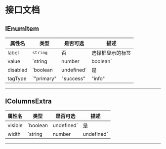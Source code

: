 # 接口文档

## IEnumItem

| 属性名 | 类型 | 是否可选 | 描述 |
| --- | --- | --- | --- |
| label | `string` | 否 | 选择框显示的标签
| value | `string | number | boolean` | 否 | 标签对应的值
| disabled | `boolean | undefined` | 是 | 是否禁用
| tagType | `"primary" | "success" | "info" | "warning" | "danger" | undefined` | 是 | -


---

## IColumnsExtra

| 属性名 | 类型 | 是否可选 | 描述 |
| --- | --- | --- | --- |
| visible | `boolean | undefined` | 是 | 显示隐藏状态
| width | `string | number | undefined` | 是 | 额外设置列宽，优先级高于column['width']；暂时用不上！！！


---

